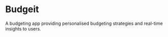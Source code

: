 # Budgeit
A budgeting app providing personalised budgeting strategies and real-time insights to users.
